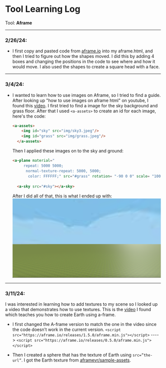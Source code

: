 # Tool Learning Log

Tool: **Aframe**

---

### 2/26/24:
* I first copy and pasted code from [aframe.io](https://aframe.io/docs/1.5.0/introduction/) into my aframe.html, and then I tried to figure out how the shapes moved. I did this by adding 4 boxes and changing the positions in the code to see where and how it would move. I also used the shapes to create a square head with a face.

---

### 3/4/24:
* I wanted to learn how to use images on Aframe, so I tried to find a guide. After looking up "how to use images on aframe html" on youtube, I found this [video](https://www.youtube.com/watch?v=tzI5tu-0nm0). I first tried to find a image for the sky background and grass floor. After that I used `<a-assets>` to create an id for each image, here's the code:
    ```html
    <a-assets>
        <img id="sky" src="img/sky3.jpeg"/>
        <img id="grass" src="img/grass.jpeg"/>
      </a-assets>

    ```
    Then I applied these images on to the sky and ground:
    ```html
    <a-plane material="
         repeat: 5000 5000;
          normal-texture-repeat: 5000, 5000;
           color: FFFFFF;" src="#grass" rotation= "-90 0 0" scale= "1000 1000 1"></a-plane>

      <a-sky src="#sky"></a-sky>
    ```
    After I did all of that, this is what I ended up with: ![Alt text](image.png)

---


### 3/11/24:

 I was interested in learning how to add textures to my scene so I looked up a video that demonstrates how to use textures. This is the [video](https://www.youtube.com/watch?v=klnwT3vGCPw) I found which teaches you how to create Earth using a-frame.

 * I first changed the A-frame version to match the one in the video since the code doesn’t work in the current version. `<script src="https://aframe.io/releases/1.5.0/aframe.min.js"></script>` ----> `<script src="https://aframe.io/releases/0.5.0/aframe.min.js"></script>`


* Then I created a sphere that has the texture of Earth using `src=”the-url”`. I got the Earth texture from [aframevr/sample-assets](https://github.com/aframevr/sample-assets).


<!--
* Links you used today (websites, videos, etc)
* Things you tried, progress you made, etc
* Challenges, a-ha moments, etc
* Questions you still have
* What you're going to try next
-->

